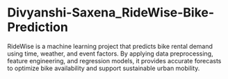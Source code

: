 # Divyanshi-Saxena_RideWise-Bike-Prediction
RideWise is a machine learning project that predicts bike rental demand using time, weather, and event factors. By applying data preprocessing, feature engineering, and regression models, it provides accurate forecasts to optimize bike availability and support sustainable urban mobility.
